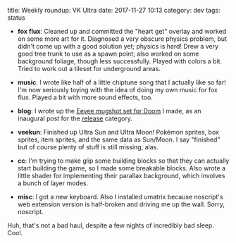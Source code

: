 title: Weekly roundup: VK Ultra
date: 2017-11-27 10:13
category: dev
tags: status

- **fox flux**: Cleaned up and committed the "heart get" overlay and worked on some more art for it.  Diagnosed a very obscure physics problem, but didn't come up with a good solution yet; physics is hard!  Drew a very good tree trunk to use as a spawn point; also worked on some background foliage, though less successfully.  Played with colors a bit.  Tried to work out a tileset for underground areas.

- **music**: I wrote like half of a little chiptune song that I actually like so far!  I'm now seriously toying with the idea of doing my own music for fox flux.  Played a bit with more sound effects, too.

- **blog**: I wrote up the [Eevee mugshot set for Doom]({filename}/release/2017-11-23-eevee-mugshot-set-for-doom.markdown) I made, as an inaugural post for the [release](/release/) category.

- **veekun**: Finished up Ultra Sun and Ultra Moon!  Pokémon sprites, box sprites, item sprites, and the same data as Sun/Moon.  I say "finished" but of course plenty of stuff is still missing, alas.

- **cc**: I'm trying to make glip some building blocks so that they can actually start building the game, so I made some breakable blocks.  Also wrote a little shader for implementing their parallax background, which involves a bunch of layer modes.

- **misc**: I got a new keyboard.  Also I installed umatrix because noscript's web extension version is half-broken and driving me up the wall.  Sorry, noscript.

Huh, that's not a bad haul, despite a few nights of incredibly bad sleep.  Cool.
